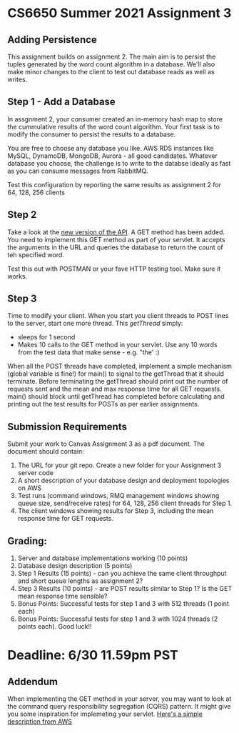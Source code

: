 # CS6650 Summer 2021  Assignment 3

## Adding Persistence
This assignment builds on assignment 2. The main aim is to persist the tuples generated by the word count algorithm in a database.
We'll also make minor changes to the client to test out database reads as well as writes.

## Step 1 - Add a Database
In assgnment 2, your consumer created an in-memory hash map to store the cummulative results of the word count algorithm. 
Your first task is to modify the consumer to persist the results to a database. 

You are free to choose any database you like. AWS RDS instances like MySQL, DynamoDB, MongoDB, Aurora - all good candidates. 
Whatever database you choose, the challenge is to write to the databse ideally as fast as you can consume messages from RabbitMQ.

Test this configuration by reporting the same results as assignment 2 for 64, 128, 256 clients

## Step 2
Take a look at the [new version of the API](https://app.swaggerhub.com/apis/gortonator/TextProcessor/1.0.4). A GET method has been added.
You need to implement this GET method as part of your servlet. It accepts the arguments in the URL and queries the database to return the count of teh specified word.

Test this out with POSTMAN or your fave HTTP testing tool. Make sure it works. 

## Step 3
Time to modify your client. When you start you client threads to POST lines to the server, start one more thread. This *getThread* simply:
* sleeps for 1 second
* Makes 10 calls to the GET method in your servlet. Use any 10 words from the test data that make sense - e.g. "the' :)

When all the POST threads have completed, implement a simple mechanism (global variable is fine!) for main() to signal to the getThread that it should terminate.
Before terminating the getThread should print out the number of requests sent and the mean and max response time for all GET requests.
main() should block until getThread has completed before calculating and printing out the test results for POSTs as per earlier assignments.

## Submission Requirements
Submit your work to Canvas Assignment 3 as a pdf document. The document should contain:

1. The URL for your git repo. Create a new folder for your Assignment 3 server code
1. A short description of your database design and deployment topologies on AWS
1. Test runs (command windows, RMQ management windows showing queue size, send/receive rates) for 64, 128, 256 client threads for Step 1.
1. The client windows showing results for Step 3, including the mean response time for GET requests. 

## Grading:
1. Server and database implementations working (10 points)
1. Database design description (5 points) 
1. Step 1 Results (15 points) - can you achieve the same client throughput and short queue lengths as assignment 2? 
1. Step 3 Results (10 points) - are POST results similar to Step 1? Is the GET mean response time sensible?
1. Bonus Points: Successful tests for step 1 and 3 with 512 threads (1 point each)
1. Bonus Points: Successful tests for step 1 and 3 with 1024 threads (2 points each). Good luck!!

# Deadline: 6/30 11.59pm PST 

## Addendum 
When implementing the GET method in your server, you may want to look at the command query responsibility segregation (CQRS) pattern.
It might give you some inspiration for implemeting your servlet. [Here's a simple description from AWS](https://docs.aws.amazon.com/prescriptive-guidance/latest/modernization-data-persistence/cqrs-pattern.html)

